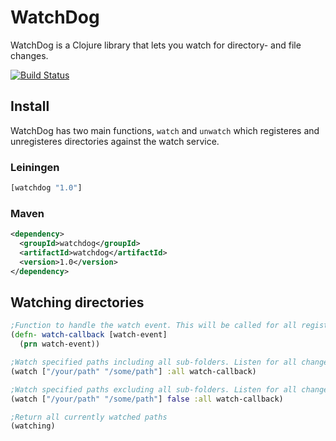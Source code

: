 # WatchDog

WatchDog is a Clojure library that lets you watch for directory- and file changes.

[![Build Status](https://travis-ci.org/ezand/watchdog.png?branch=master)](https://travis-ci.org/ezand/watchdog)

## Install

WatchDog has two main functions, `watch` and `unwatch` which registeres and unregisteres directories against the watch service.

### Leiningen

```clojure
[watchdog "1.0"]
```

### Maven

```xml
<dependency>
  <groupId>watchdog</groupId>
  <artifactId>watchdog</artifactId>
  <version>1.0</version>
</dependency>
```

## Watching directories
```clojure
;Function to handle the watch event. This will be called for all registered events.
(defn- watch-callback [watch-event]
  (prn watch-event))

;Watch specified paths including all sub-folders. Listen for all change events.
(watch ["/your/path" "/some/path"] :all watch-callback)

;Watch specified paths excluding all sub-folders. Listen for all change events.
(watch ["/your/path" "/some/path"] false :all watch-callback)

;Return all currently watched paths
(watching)
```
